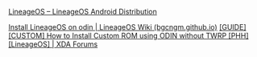 [LineageOS – LineageOS Android Distribution](https://lineageos.org/)


[Install LineageOS on odin | LineageOS Wiki (bgcngm.github.io)](https://bgcngm.github.io/lineage_wiki/devices/odin/install)
[[GUIDE] [CUSTOM] How to Install Custom ROM using ODIN without TWRP [PHH] [LineageOS] | XDA Forums](https://xdaforums.com/t/guide-custom-how-to-install-custom-rom-using-odin-without-twrp-phh-lineageos.4114435/)

